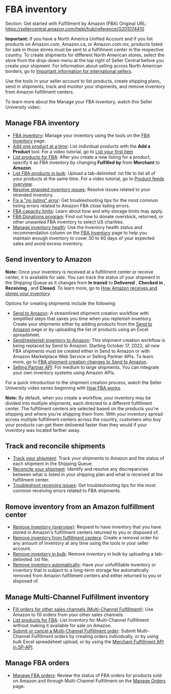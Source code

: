 # FBA inventory

Section: Get started with Fulfillment by Amazon (FBA)
Original URL: https://sellercentral.amazon.com/help/hub/reference/G201074410

**Important:** If you have a North America Unified Account and if you list
products on Amazon.com, Amazon.ca, or Amazon.com.mx, products listed for sale
in those stores must be sent to a fulfillment center in the respective
country. To create shipments for different North American stores, select the
store from the drop-down menu at the top right of Seller Central before you
create your shipment. For information about selling across North American
borders, go to [Important information for international
sellers](/gp/help/200404870).

Use the tools in your seller account to list products, create shipping plans,
send in shipments, track and monitor your shipments, and remove inventory from
Amazon fulfillment centers.

To learn more about the Manage your FBA inventory, watch this Seller
University video:

## Manage FBA inventory

  * [FBA inventory](help/hub/reference/GTMXYZN64UJL7TT6): Manage your inventory using the tools on the [FBA Inventory](/inventoryplanning/manageinventoryhealth) page.
  * [Add one product at a time](/gp/help/200220550): List individual products with the **Add a Product** tool. For a video tutorial, go to [List your first item](/gp/help/201218360)
  * [List products for FBA](/gp/help/200141220): After you create a new listing for a product, specify it as FBA inventory by changing **Fulfilled by** from **Merchant** to **Amazon**.
  * [List FBA products in bulk](/gp/help/200327780): Upload a tab-delimited .txt file to list all of your products at the same time. For a video tutorial, go to [Product feeds overview](/gp/help/G200986880).
  * [Resolve stranded inventory issues](/gp/help/GEYJTVJPWRYUTADQ): Resolve issues related to your stranded inventory.
  * [Fix a "no listing" error](/gp/help/G200252930): Get troubleshooting tips for the most common listing errors related to Amazon FBA close listing errors.
  * [FBA capacity limits](/gp/help/GAFNWEYTJUV2GBFC): Learn about how and why storage limits may apply.
  * [FBA Donations program](/gp/help/GVCFMKLPUTBXE7L5): Find out how to donate overstock, returned, or other unwanted FBA inventory to select US charities. 
  * [Manage inventory health](/gp/help/GTMXYZN64UJL7TT6): Use the Inventory health status and recommendation column on the [FBA Inventory](/inventoryplanning/manageinventoryhealth) page to help you maintain enough inventory to cover 30 to 60 days of your expected sales and avoid excess inventory. 

## Send inventory to Amazon

**Note:** Once your inventory is received at a fulfillment center or receive
center, it is available for sale. You can track the status of your shipment in
the Shipping Queue as it changes from **In transit** to **Delivered** ,
**Checked in** , **Receiving** , and **Closed**. To learn more, go to [How
Amazon receives and stores your inventory](/gp/help/G201081250).

Options for creating shipments include the following:

  * [Send to Amazon](/gp/help/G6925SDD66GDLXJW): A streamlined shipment creation workflow with simplified steps that saves you time when you replenish inventory. Create your shipments either by adding products from the [Send to Amazon](/fba/sendtoamazon/confirm_content_step) page or by uploading the list of products using an Excel spreadsheet.
  * [Send/replenish inventory to Amazon](/gp/help/201021820): This shipment creation workflow is being replaced by Send to Amazon. Starting October 17, 2022, all new FBA shipments must be created either in Send to Amazon or with Amazon Marketplace Web Service or Selling Partner APIs. To learn more, go to [FBA shipment creation changes to Send to Amazon](/gp/help/GF3FZUPP7UZ34AZY).
  * [Selling Partner API](https://developer.amazonservices.com/gp/mws/docs.html/): For medium to large shipments. You can integrate your own inventory systems using Amazon APIs.

For a quick introduction to the shipment creation process, watch the Seller
University video series beginning with [How FBA
works](/learn/courses?courseId=8&moduleId=38).

**Note:** By default, when you create a workflow, your inventory may be
divided into multiple shipments, each directed to a different fulfillment
center. The fulfillment centers are selected based on the products you're
shipping and where you're shipping them from. With your inventory spread
across multiple fulfillment centers across the country, customers who buy your
products can get them delivered faster than they would if your inventory was
located farther away.

## Track and reconcile shipments

  * [Track your shipment](/gp/help/201022330): Track your shipments to Amazon and the status of each shipment in the Shipping Queue.
  * [Reconcile your shipment](/gp/help/201214140): Identify and resolve any discrepancies between what is listed in your shipping plan and what is received at the fulfillment center.
  * [Troubleshoot receiving issues](/gp/help/200795880): Get troubleshooting tips for the most common receiving errors related to FBA shipments.

## Remove inventory from an Amazon fulfillment center

  * [Remove inventory (overview)](/gp/help/200280650): Request to have inventory that you have stored in Amazon's fulfillment centers returned to you or disposed of.
  * [Remove inventory from fulfillment centers](/gp/help/201436560): Create a removal order for any amount of inventory at any time using the tools in your seller account.
  * [Remove inventory in bulk](/gp/help/200721270): Remove inventory in bulk by uploading a tab-delimited .txt file.
  * [Remove inventory automatically](/gp/help/200678710): Have your unfulfillable inventory or inventory that is subject to a long-term storage fee automatically removed from Amazon fulfillment centers and either returned to you or disposed of.

## Manage Multi-Channel Fulfillment inventory

  * [Fill orders for other sales channels (Multi-Channel Fulfillment)](/gp/help/200332450): Use Amazon to fill orders from your other sales channels.
  * [List products for FBA](/gp/help/200141220): List inventory for Multi-Channel Fulfillment without making it available for sale on Amazon. 
  * [Submit or cancel a Multi-Channel Fulfillment order](/mcf): Submit Multi-Channel Fulfillment orders by creating orders individually, or by using bulk Excel spreadsheet upload, or by using the [Merchant Fulfillment API in SP-API](https://developer-docs.amazon.com/sp-api/docs/merchant-fulfillment-api-v0-reference).

## Manage FBA orders

  * [Manage FBA orders](/gp/help/200141600): Review the status of FBA orders for products sold on Amazon and through Multi-Channel Fulfillment on the [Manage Orders](/gp/orders-v2/list) page.

